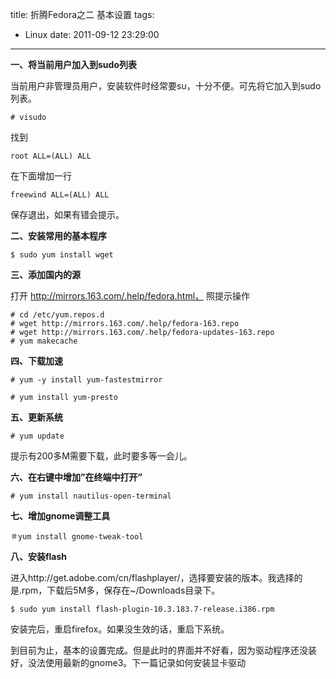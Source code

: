 title: 折腾Fedora之二 基本设置
tags:
  - Linux
date: 2011-09-12 23:29:00
---

**一、将当前用户加入到sudo列表**

当前用户非管理员用户，安装软件时经常要su，十分不便。可先将它加入到sudo列表。

```
# visudo
```

找到

```
root ALL=(ALL) ALL
```

在下面增加一行

```
freewind ALL=(ALL) ALL
```

保存退出，如果有错会提示。 <span id="more-7"></span>

**二、安装常用的基本程序**

```
$ sudo yum install wget
```

**三、添加国内的源**

打开 http://mirrors.163.com/.help/fedora.html， 照提示操作

```
# cd /etc/yum.repos.d
# wget http://mirrors.163.com/.help/fedora-163.repo
# wget http://mirrors.163.com/.help/fedora-updates-163.repo
# yum makecache
```

**四、下载加速**

```
# yum -y install yum-fastestmirror
```
```
# yum install yum-presto
```

**五、更新系统**

```
# yum update
```

提示有200多M需要下载，此时要多等一会儿。

**六、在右键中增加&#8221;在终端中打开&#8221;**

```
# yum install nautilus-open-terminal
```

**七、增加gnome调整工具**

```
＃yum install gnome-tweak-tool
```

**八、安装flash**

进入http://get.adobe.com/cn/flashplayer/，选择要安装的版本。我选择的是.rpm，下载后5M多，保存在~/Downloads目录下。

```
$ sudo yum install flash-plugin-10.3.183.7-release.i386.rpm
```

安装完后，重启firefox。如果没生效的话，重启下系统。

到目前为止，基本的设置完成。但是此时的界面并不好看，因为驱动程序还没装好，没法使用最新的gnome3。下一篇记录如何安装显卡驱动